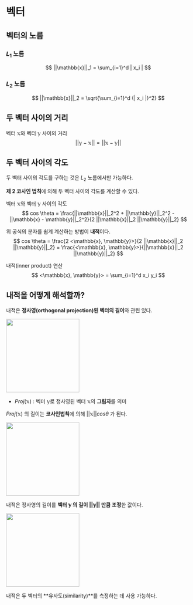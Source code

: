 # 벡터

## 벡터의 노름

### $L_1$ 노름

$$
||\mathbb{x}||_1 = \sum_{i=1}^d | x_i |
$$

### $L_2$ 노름

$$
||\mathbb{x}||_2 = \sqrt{\sum_{i=1}^d {| x_i |}^2}
$$



## 두 벡터 사이의 거리

벡터 $\mathbb{x}$와 벡터 $\mathbb{y}$ 사이의 거리
$$
||\mathbb{y} - \mathbb{x}|| = ||\mathbb{x} - \mathbb{y}||
$$


## 두 벡터 사이의 각도

두 벡터 사이의 각도를 구하는 것은 $L_2$ 노름에서만 가능하다.

**제 2 코사인 법칙**에 의해 두 벡터 사이의 각도를 계산할 수 있다.



벡터 $\mathbb{x}$와 벡터 $\mathbb{y}$ 사이의 각도
$$
cos \theta = \frac{||\mathbb{x}||_2^2 + ||\mathbb{y}||_2^2 - ||\mathbb{x} - \mathbb{y}||_2^2}{2 ||\mathbb{x}||_2 ||\mathbb{y}||_2}
$$


위 공식의 분자를 쉽계 계산하는 방법이 **내적**이다.
$$
cos \theta = 
\frac{2 <\mathbb{x}, \mathbb{y}>}{2 ||\mathbb{x}||_2 ||\mathbb{y}||_2} =
\frac{<\mathbb{x}, \mathbb{y}>}{||\mathbb{x}||_2 ||\mathbb{y}||_2}
$$


내적(inner product) 연산
$$
<\mathbb{x}, \mathbb{y}> = 
\sum_{i=1}^d x_i y_i
$$


## 내적을 어떻게 해석할까?

내적은 **정사영(orthogonal projection)된 벡터의 길이**와 관련 있다.

<img src="./img/001_01.jpg" style="width:200px" />

- $Proj(\mathbb{x})$ : 벡터 $\mathbb{y}$로 정사영된 벡터 $\mathbb{x}$의 **그림자**를 의미



$Proj(\mathbb{x})$ 의 길이는 **코사인법칙**에 의해 $||\mathbb{x}|| cos \theta$ 가 된다.

<img src="./img/001_02.jpg" style="width:200px" />



내적은 정사영의 길이를 **벡터 $\mathbb{y}$ 의 길이 $||\mathbb{y}||$ 만큼 조정**한 값이다.

<img src="./img/001_03.jpg" style="width:200px" />



내적은 두 벡터의 **유사도(similarity)**를 측정하는 데 사용 가능하다.




